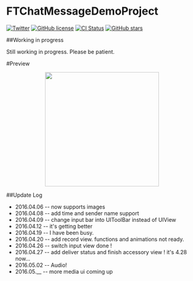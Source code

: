 # FTChatMessageDemoProject

[![Twitter](https://img.shields.io/badge/twitter-@liufengting-blue.svg?style=flat)](http://twitter.com/liufengting) 
[![GitHub license](https://img.shields.io/badge/license-MIT-blue.svg)](https://raw.githubusercontent.com/liufengting/FTChatMessageDemoProject/master/LICENSE)
[![CI Status](http://img.shields.io/travis/liufengting/FTChatMessageDemoProject.svg?style=flat)](https://travis-ci.org/liufengting/FTChatMessageDemoProject)
[![GitHub stars](https://img.shields.io/github/stars/liufengting/FTChatMessageDemoProject.svg)](https://github.com/liufengting/FTChatMessageDemoProject/stargazers)


##Working in progress

Still working in progress. Please be patient.

#Preview

<center><img src="/ResourceImages/ChatMessageDemo.gif" width="300"/></center>

##Update Log

* 2016.04.06 -- now supports images
* 2016.04.08 -- add time and sender name support
* 2016.04.09 -- change input bar into UIToolBar instead of UIView
* 2016.04.12 -- it's getting better
* 2016.04.19 -- I have been busy.
* 2016.04.20 -- add record view. functions and animations not ready.
* 2016.04.26 -- switch input view done !
* 2016.04.27 -- add deliver status and finish accessory view ! it's 4.28 now...
* 2016.05.02 -- Audio!
* 2016.05.__ -- more media ui coming up






